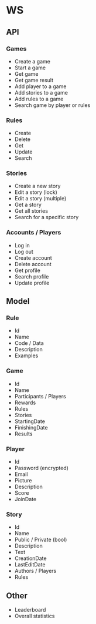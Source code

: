 # WS

## API

### Games

- Create a game
- Start a game
- Get game
- Get game result
- Add player to a game
- Add stories to a game
- Add rules to a game
- Search game by player or rules

### Rules

- Create
- Delete
- Get
- Update
- Search

### Stories

- Create a new story
- Edit a story (lock)
- Edit a story (multiple)
- Get a story
- Get all stories
- Search for a specific story

### Accounts / Players

- Log in
- Log out
- Create account
- Delete account
- Get profile
- Search profile
- Update profile

## Model

### Rule

- Id
- Name
- Code / Data
- Description
- Examples

### Game

- Id
- Name
- Participants / Players
- Rewards
- Rules
- Stories
- StartingDate
- FinishingDate
- Results

### Player

- Id
- Password (encrypted)
- Email
- Picture
- Description
- Score
- JoinDate

### Story

- Id
- Name
- Public / Private (bool)
- Description
- Text
- CreationDate
- LastEditDate
- Authors / Players
- Rules

## Other

- Leaderboard
- Overall statistics
